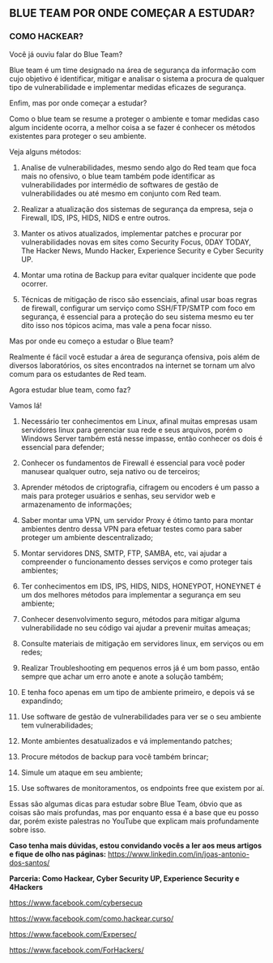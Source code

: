 ## BLUE TEAM POR ONDE COMEÇAR A ESTUDAR?

### COMO HACKEAR?

Você já ouviu falar do Blue Team?

Blue team é um time designado na área de segurança da informação com cujo objetivo é identificar, mitigar e analisar o sistema a procura de qualquer tipo de vulnerabilidade e implementar medidas eficazes de segurança.

Enfim, mas por onde começar a estudar?

Como o blue team se resume a proteger o ambiente e tomar medidas caso algum incidente ocorra, a melhor coisa a se fazer é conhecer os métodos existentes para proteger o seu ambiente.

Veja alguns métodos:

1. Analise de vulnerabilidades, mesmo sendo algo do Red team que foca mais no ofensivo, o blue team também pode identificar as vulnerabilidades por intermédio de softwares de gestão de vulnerabilidades ou até mesmo em conjunto com Red team.

2. Realizar a atualização dos sistemas de segurança da empresa, seja o Firewall, IDS, IPS, HIDS, NIDS e entre outros.

3. Manter os ativos atualizados, implementar patches e procurar por vulnerabilidades novas em sites como Security Focus, 0DAY TODAY, The Hacker News, Mundo Hacker, Experience Security e Cyber Security UP.

4. Montar uma rotina de Backup para evitar qualquer incidente que pode ocorrer.

5. Técnicas de mitigação de risco são essenciais, afinal usar boas regras de firewall, configurar um serviço como SSH/FTP/SMTP com foco em segurança, é essencial para a proteção do seu sistema mesmo eu ter dito isso nos tópicos acima, mas vale a pena focar nisso.

Mas por onde eu começo a estudar o Blue team?

Realmente é fácil você estudar a área de segurança ofensiva, pois além de diversos laboratórios, os sites encontrados na internet se tornam um alvo comum para os estudantes de Red team.

Agora estudar blue team, como faz?

Vamos lá!

1. Necessário ter conhecimentos em Linux, afinal muitas empresas usam servidores linux para gerenciar sua rede e seus arquivos, porém o Windows Server também está nesse impasse, então conhecer os dois é essencial para defender;

2. Conhecer os fundamentos de Firewall é essencial para você poder manusear qualquer outro, seja nativo ou de terceiros;

3. Aprender métodos de criptografia, cifragem ou encoders é um passo a mais para proteger usuários e senhas, seu servidor web e armazenamento de informações;

4. Saber montar uma VPN, um servidor Proxy é ótimo tanto para montar ambientes dentro dessa VPN para efetuar testes como para saber proteger um ambiente descentralizado;

5. Montar servidores DNS, SMTP, FTP, SAMBA, etc, vai ajudar a compreender o funcionamento desses serviços e como proteger tais ambientes;

6. Ter conhecimentos em IDS, IPS, HIDS, NIDS, HONEYPOT, HONEYNET é um dos melhores métodos para implementar a segurança em seu ambiente;

7. Conhecer desenvolvimento seguro, métodos para mitigar alguma vulnerabilidade no seu código vai ajudar a prevenir muitas ameaças;

8. Consulte materiais de mitigação em servidores linux, em serviços ou em redes;

9. Realizar Troubleshooting em pequenos erros já é um bom passo, então sempre que achar um erro anote e anote a solução também;

10. E tenha foco apenas em um tipo de ambiente primeiro, e depois vá se expandindo;

11. Use software de gestão de vulnerabilidades para ver se o seu ambiente tem vulnerabilidades;

12. Monte ambientes desatualizados e vá implementando patches;

13. Procure métodos de backup para você também brincar;

14. Simule um ataque em seu ambiente;

15. Use softwares de monitoramentos, os endpoints free que existem por aí.

Essas são algumas dicas para estudar sobre Blue Team, óbvio que as coisas são mais profundas, mas por enquanto essa é a base que eu posso dar, porém existe palestras no YouTube que explicam mais profundamente sobre isso.

**Caso tenha mais dúvidas, estou convidando vocês a ler aos meus artigos e fique de olho nas páginas:** https://www.linkedin.com/in/joas-antonio-dos-santos/

**Parceria: Como Hackear, Cyber Security UP, Experience Security e 4Hackers**

https://www.facebook.com/cybersecup

https://www.facebook.com/como.hackear.curso/

https://www.facebook.com/Expersec/

https://www.facebook.com/ForHackers/


